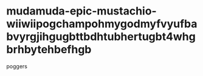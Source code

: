 # mudamuda-epic-mustachio-wiiwiipogchampohmygodmyfvyufbabvyrgjihgugbttbdhtubhertugbt4whgbrhbytehbefhgb
poggers
